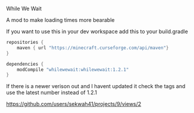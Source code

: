 While We Wait

A mod to make loading times more bearable

If you want to use this in your dev workspace add this to your build.gradle

```gradle
repositories {
    maven { url "https://minecraft.curseforge.com/api/maven"}
}

dependencies {
    modCompile "whilewewait:whilewewait:1.2.1"
}
```
If there is a newer verison out and I havent updated it check the tags and use the latest number instead of 1.2.1

https://github.com/users/sekwah41/projects/9/views/2

